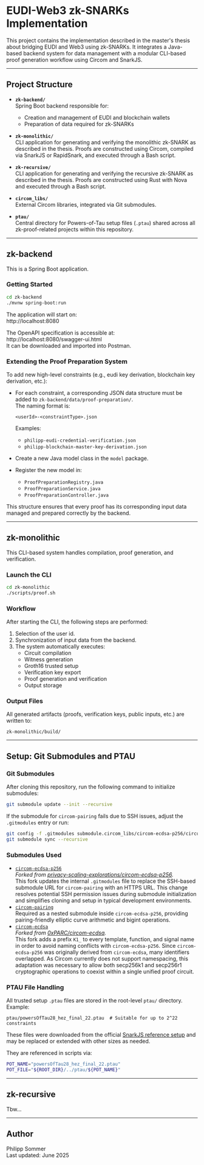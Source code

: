 # EUDI-Web3 zk-SNARKs Implementation

This project contains the implementation described in the master's thesis about bridging EUDI and Web3 using zk-SNARKs. It integrates a Java-based backend system for data management with a modular CLI-based proof generation workflow using Circom and SnarkJS.

---

## Project Structure

- **`zk-backend/`**  
  Spring Boot backend responsible for:

  - Creation and management of EUDI and blockchain wallets
  - Preparation of data required for zk-SNARKs

- **`zk-monolithic/`**  
  CLI application for generating and verifying the monolithic zk-SNARK as described in the thesis. Proofs are constructed using Circom, compiled via SnarkJS or RapidSnark, and executed through a Bash script.

- **`zk-recursive/`**  
  CLI application for generating and verifying the recursive zk-SNARK as described in the thesis. Proofs are constructed using Rust with Nova and executed through a Bash script.

- **`circom_libs/`**  
  External Circom libraries, integrated via Git submodules.

- **`ptau/`**  
  Central directory for Powers-of-Tau setup files (`.ptau`) shared across all zk-proof-related projects within this repository.

---

## zk-backend

This is a Spring Boot application.

### Getting Started

```bash
cd zk-backend
./mvnw spring-boot:run
```

The application will start on:  
http://localhost:8080

The OpenAPI specification is accessible at:  
http://localhost:8080/swagger-ui.html  
It can be downloaded and imported into Postman.

### Extending the Proof Preparation System

To add new high-level constraints (e.g., eudi key derivation, blockchain key derivation, etc.):

- For each constraint, a corresponding JSON data structure must be added to `zk-backend/data/proof-preparation/`.  
  The naming format is:

  ```
  <userId>-<constraintType>.json
  ```

  Examples:

  - `philipp-eudi-credential-verification.json`
  - `philipp-blockchain-master-key-derivation.json`

- Create a new Java model class in the `model` package.
- Register the new model in:
  - `ProofPreparationRegistry.java`
  - `ProofPreparationService.java`
  - `ProofPreparationController.java`

This structure ensures that every proof has its corresponding input data managed and prepared correctly by the backend.

---

## zk-monolithic

This CLI-based system handles compilation, proof generation, and verification.

### Launch the CLI

```bash
cd zk-monolithic
./scripts/proof.sh
```

### Workflow

After starting the CLI, the following steps are performed:

1. Selection of the user id. 
2. Synchronization of input data from the backend.
3. The system automatically executes:
   - Circuit compilation
   - Witness generation
   - Groth16 trusted setup
   - Verification key export
   - Proof generation and verification
   - Output storage

### Output Files

All generated artifacts (proofs, verification keys, public inputs, etc.) are written to:

```
zk-monolithic/build/
```

---

## Setup: Git Submodules and PTAU

### Git Submodules

After cloning this repository, run the following command to initialize submodules:

```bash
git submodule update --init --recursive
```

If the submodule for `circom-pairing` fails due to SSH issues, adjust the `.gitmodules` entry or run:

```bash
git config -f .gitmodules submodule.circom_libs/circom-ecdsa-p256/circuits/circom-pairing.url https://github.com/yi-sun/circom-pairing.git
git submodule sync --recursive
```

### Submodules Used

- [`circom-ecdsa-p256`](https://github.com/sommer-ph/circom-ecdsa-p256)  
  _Forked from [privacy-scaling-explorations/circom-ecdsa-p256](https://github.com/privacy-scaling-explorations/circom-ecdsa-p256)._  
  This fork updates the internal `.gitmodules` file to replace the SSH-based submodule URL for `circom-pairing` with an HTTPS URL. This change resolves potential SSH permission issues during submodule initialization and simplifies cloning and setup in typical development environments.
- [`circom-pairing`](https://github.com/yi-sun/circom-pairing)  
  Required as a nested submodule inside `circom-ecdsa-p256`, providing pairing-friendly elliptic curve arithmetic and bigint operations.
- [`circom-ecdsa`](https://github.com/sommer-ph/circom-ecdsa)  
  _Forked from [0xPARC/circom-ecdsa](https://github.com/0xPARC/circom-ecdsa)._  
  This fork adds a prefix `K1_` to every template, function, and signal name in order to avoid naming conflicts with `circom-ecdsa-p256`. Since `circom-ecdsa-p256` was originally derived from `circom-ecdsa`, many identifiers overlapped. As Circom currently does not support namespacing, this adaptation was necessary to allow both secp256k1 and secp256r1 cryptographic operations to coexist within a single unified proof circuit.

### PTAU File Handling

All trusted setup `.ptau` files are stored in the root-level `ptau/` directory.  
Example:

```
ptau/powersOfTau28_hez_final_22.ptau  # Suitable for up to 2^22 constraints
```

These files were downloaded from the official [SnarkJS reference setup](https://github.com/iden3/snarkjs#7-ptau-setup) and may be replaced or extended with other sizes as needed.

They are referenced in scripts via:

```bash
POT_NAME="powersOfTau28_hez_final_22.ptau"
POT_FILE="${ROOT_DIR}/../ptau/${POT_NAME}"
```

---

## zk-recursive

Tbw...

---

## Author

Philipp Sommer  
Last updated: June 2025
